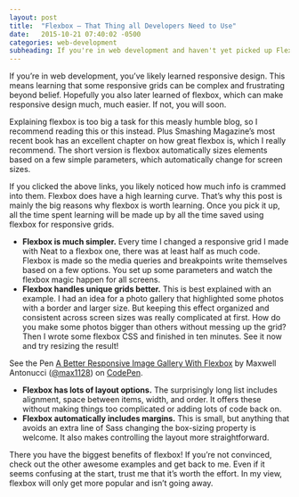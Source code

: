 ```yaml
---
layout: post
title:  "Flexbox – That Thing all Developers Need to Use"
date:   2015-10-21 07:40:02 -0500
categories: web-development
subheading: If you're in web development and haven't yet picked up Flexbox, do so now. Just do it.
---
```

If you’re in web development, you’ve likely learned responsive design. This means learning that some responsive grids can be complex and frustrating beyond belief. Hopefully you also later learned of flexbox, which can make responsive design much, much easier. If not, you will soon.

Explaining flexbox is too big a task for this measly humble blog, so I recommend reading this or this instead. Plus Smashing Magazine’s most recent book has an excellent chapter on how great flexbox is, which I really recommend. The short version is flexbox automatically sizes elements based on a few simple parameters, which automatically change for screen sizes.

If you clicked the above links, you likely noticed how much info is crammed into them. Flexbox does have a high learning curve. That’s why this post is mainly the big reasons why flexbox is worth learning. Once you pick it up, all the time spent learning will be made up by all the time saved using flexbox for responsive grids.

* **Flexbox is much simpler.** Every time I changed a responsive grid I made with Neat to a flexbox one, there was at least half as much code. Flexbox is made so the media queries and breakpoints write themselves based on a few options. You set up some parameters and watch the flexbox magic happen for all screens.
* **Flexbox handles unique grids better.** This is best explained with an example. I had an idea for a photo gallery that highlighted some photos with a border and larger size. But keeping this effect organized and consistent across screen sizes was really complicated at first. How do you make some photos bigger than others without messing up the grid? Then I wrote some flexbox CSS and finished in ten minutes. See it now and try resizing the result!

<p data-height="450" data-theme-id="0" data-slug-hash="pjbpWw" data-default-tab="result" data-user="max1128" class='codepen'>See the Pen <a href='http://codepen.io/max1128/pen/pjbpWw/'>A Better Responsive Image Gallery With Flexbox</a> by Maxwell Antonucci (<a href='http://codepen.io/max1128'>@max1128</a>) on <a href='http://codepen.io'>CodePen</a>.</p>
<script async src="//assets.codepen.io/assets/embed/ei.js"></script>

* **Flexbox has lots of layout options.** The surprisingly long list includes alignment, space between items, width, and order. It offers these without making things too complicated or adding lots of code back on.
* **Flexbox automatically includes margins.** This is small, but anything that avoids an extra line of Sass changing the box-sizing property is welcome. It also makes controlling the layout more straightforward.

There you have the biggest benefits of flexbox! If you’re not convinced, check out the other awesome examples and get back to me. Even if it seems confusing at the start, trust me that it’s worth the effort. In my view, flexbox will only get more popular and isn’t going away.